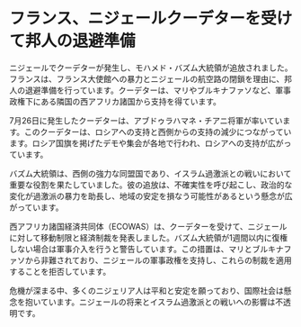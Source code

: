 # フランス、ニジェールクーデターを受けて邦人の退避準備

ニジェールでクーデターが発生し、モハメド・バズム大統領が追放されました。フランスは、フランス大使館への暴力とニジェールの航空路の閉鎖を理由に、邦人の退避準備を行っています。クーデターは、マリやブルキナファソなど、軍事政権下にある隣国の西アフリカ諸国から支持を得ています。

7月26日に発生したクーデターは、アブドゥラハマネ・チアニ将軍が率いています。このクーデターは、ロシアへの支持と西側からの支持の減少につながっています。ロシア国旗を掲げたデモや集会が各地で行われ、ロシアへの支持が広がっています。

バズム大統領は、西側の強力な同盟国であり、イスラム過激派との戦いにおいて重要な役割を果たしていました。彼の追放は、不確実性を呼び起こし、政治的な変化が過激派の暴力を助長し、地域の安定を損なう可能性があるという懸念が広がっています。

西アフリカ諸国経済共同体（ECOWAS）は、クーデターを受けて、ニジェールに対して移動制限と経済制裁を発表しました。バズム大統領が1週間以内に復権しない場合は軍事介入を行うと警告しています。この措置は、マリとブルキナファソから非難されており、ニジェールの軍事政権を支持し、これらの制裁を適用することを拒否しています。

危機が深まる中、多くのニジェリア人は平和と安定を願っており、国際社会は懸念を抱いています。ニジェールの将来とイスラム過激派との戦いへの影響は不透明です。